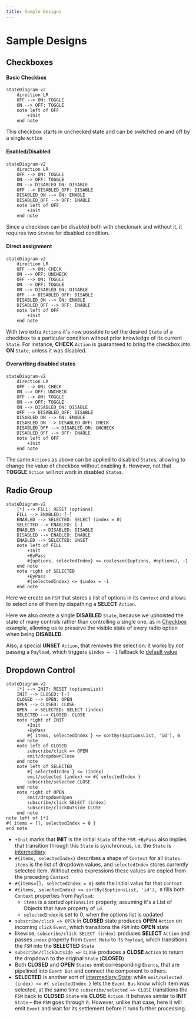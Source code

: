 ```yaml
---
title: Sample Designs
---
```


# Sample Designs

## Checkboxes

#### Basic Checkbox

```mermaid
stateDiagram-v2
	direction LR
	OFF --> ON: TOGGLE
	ON --> OFF: TOGGLE
	note left of OFF
		+Init
	end note
```

This checkbox starts in unchecked state and can be switched on and off by a single `Action`

#### Enabled/Disabled

```mermaid
stateDiagram-v2
	direction LR
	OFF --> ON: TOGGLE
	ON --> OFF: TOGGLE
	ON --> DISABLED_ON: DISABLE
	OFF --> DISABLED_OFF: DISABLE
	DISABLED_ON --> ON: ENABLE
	DISABLED_OFF --> OFF: ENABLE
	note left of OFF
		+Init
	end note
```

Since a checkbox can be disabled both with checkmark and without it, it requires two `State`s for disabled condition.

#### Direct assignment

```mermaid
stateDiagram-v2
	direction LR
	OFF --> ON: CHECK
	ON --> OFF: UNCHECK
	OFF --> ON: TOGGLE
	ON --> OFF: TOGGLE
	ON --> DISABLED_ON: DISABLE
	OFF --> DISABLED_OFF: DISABLE
	DISABLED_ON --> ON: ENABLE
	DISABLED_OFF --> OFF: ENABLE
	note left of OFF
		+Init
	end note
```

With two extra `Action`s it's now possible to set the desired `State` of a checkbox to a particular condition without prior knowledge of its current `State`. For instance, **CHECK** `Action` is guaranteed to bring the checkbox into **ON** `State`, unless it was disabled.

#### Overwriting disabled states

```mermaid
stateDiagram-v2
	direction LR
	OFF --> ON: CHECK
	ON --> OFF: UNCHECK
	OFF --> ON: TOGGLE
	ON --> OFF: TOGGLE
	ON --> DISABLED_ON: DISABLE
	OFF --> DISABLED_OFF: DISABLE
	DISABLED_ON --> ON: ENABLE
	DISABLED_ON --> DISABLED_OFF: CHECK
	DISABLED_OFF --> DISABLED_ON: UNCHECK
	DISABLED_OFF --> OFF: ENABLE
	note left of OFF
		+Init
	end note
```

The same `Action`s as above can be applied to disabled `State`s, allowing to change the value of checkbox without enabling it. However, not that **TOGGLE** `Action` will not work in disabled `State`s.

## Radio Group

```mermaid
stateDiagram-v2
	[*] --> FILL: RESET (options)
	FILL --> ENABLED: [-]
	ENABLED --> SELECTED: SELECT (index = 0)
	SELECTED --> ENABLED: [-]
	ENABLED --> DISABLED: DISABLE
	DISABLED --> ENABLED: ENABLE
	ENABLED --> SELECTED: UNSET
	note left of FILL
		+Init
		+ByPass
		#{options, selectedIndex} <= coalesce($options, #options), -1
	end note
	note right of SELECTED
		+ByPass
		#{selectedIndex} <= $index = -1
	end note
```

Here we create an `FSM` that stores a list of options in its `Context` and allows to select one of them by dispathing a **SELECT** `Action`.

Here we also create a single **DISABLED** `State`, because we uphoisted the state of many controls rather than controlling a single one, as in [Checkbox](#checkboxes) example, allowing us to preserve the visible state of every radio option when being **DISABLED**.

Also, a special **UNSET** `Action`, that removes the selection: it works by _not_ passing a `Payload`, which triggers `$index = -1` fallback to [default value](../syntax/120_values_and_constants.html#default-values)

## Dropdown Control

```mermaid
stateDiagram-v2
	[*] --> INIT: RESET (optionsList)
	INIT --> CLOSED: [-]
	CLOSED --> OPEN: OPEN
	OPEN --> CLOSED: CLOSE
	OPEN --> SELECTED: SELECT (index)
	SELECTED --> CLOSED: CLOSE
	note right of INIT
		+Init
		+ByPass
		#{ items, selectedIndex } <= sortBy($optionsList, 'id'), 0
	end note
	note left of CLOSED
		subscribe/click => OPEN
		emit/dropdownClose
	end note
	note left of SELECTED
		#{ selectedIndex } <= (index)
		emit/selected (index) <= #{ selectedIndex }
		subscribe/selected CLOSE
	end note
	note right of OPEN
		emit/dropdownOpen
		subscribe/click SELECT (index)
		subscribe/clickOutside CLOSE
	end note
note left of [*]
#( items = [], selectedIndex = 0 }
end note
```

-   `+Init` marks that **INIT** is the initial `State` of the `FSM`. `+ByPass` also implies that transition through
    this `State` is synchronous, i.e. the `State` is [intermediary](#intermediary-states)
-   `#{items, selectedIndex}` describes a shape of `Context` for all `States`. `items` is the list of dropdown values,
    and `selectedIndex` stores currently selected item. Without extra expressions these values are copied from the
    preceding `Context`
-   `#{items=[], selectedIndex = 0}` sets the initial value for that `Context`
-   `#{items, selectedIndex} <= sortBy($optionsList, 'id'), 0` fills both `Context` properties from `Payload`:
    -   `items` is a sorted `optionsList` property, assuming it's a List of Objects that have property of `id`.
    -   `selectedIndex` is set to 0, when the options list is updated
-   `subscribe/click => OPEN` in **CLOSED** state produces **OPEN** `Action` on incoming `click` `Event`, which
    transitions the `FSM` into **OPEN** state
-   likewise, `subscribe/click SELECT (index)` produces **SELECT** `Action` and passes `index` property
    from `Event Meta` to its `Payload`, which transitions the `FSM` into the **SELECTED** `State`
-   `subscribe/clickOutside => CLOSE` produces a **CLOSE** `Action` to return the dropdown to the
    original `State` (**CLOSED**)
-   Both **CLOSED** and **OPEN** `States` emit corresponding `Events`, that are pipelined into `Event Bus` and connect the
    component to others.
-   **SELECTED** is another sort of [intermediary State](#intermediary-states): while `emit/selected (index) <= #{ selectedIndex }` lets the `Event Bus` know
    which item was selected, at the same time `subscribe/selected => CLOSE` transitions the `FSM`
    back to **CLOSED** `State` via **CLOSE** `Action`. It behaves similar to **INIT** `State` &ndash; the `FSM` goes
    through it. However, unlike that case, here it will emit `Event` and wait for its settlement before it runs further
    processing.
